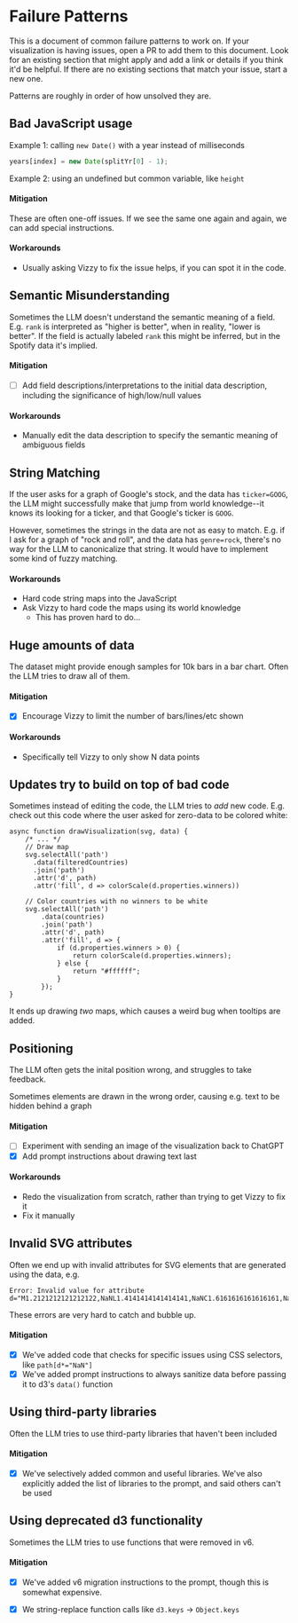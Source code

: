 # Failure Patterns
This is a document of common failure patterns to work on. If your visualization is having issues, open a PR
to add them to this document. Look for an existing section that might apply and add a link or details if
you think it'd be helpful. If there are no existing sections that match your issue, start a new one.

Patterns are roughly in order of how unsolved they are.

## Bad JavaScript usage

Example 1: calling `new Date()` with a year instead of milliseconds
```js
years[index] = new Date(splitYr[0] - 1);
```

Example 2: using an undefined but common variable, like `height`

#### Mitigation
These are often one-off issues. If we see the same one again and again, we can
add special instructions.

#### Workarounds
* Usually asking Vizzy to fix the issue helps, if you can spot it in the code.

## Semantic Misunderstanding
Sometimes the LLM doesn't understand the semantic meaning of a field. E.g. `rank` is interpreted
as "higher is better", when in reality, "lower is better". If the field is actually labeled `rank`
this might be inferred, but in the Spotify data it's implied.

#### Mitigation
* [ ] Add field descriptions/interpretations to the initial data description, including the
significance of high/low/null values

#### Workarounds
* Manually edit the data description to specify the semantic meaning of ambiguous fields

## String Matching
If the user asks for a graph of Google's stock, and the data has `ticker=GOOG`, the LLM
might successfully make that jump from world knowledge--it knows its looking for a ticker,
and that Google's ticker is `GOOG`.

However, sometimes the strings in the data are not as easy to match. E.g. if I ask for a graph of
"rock and roll", and the data has `genre=rock`, there's no way for the LLM to canonicalize that
string. It would have to implement some kind of fuzzy matching.

#### Workarounds
* Hard code string maps into the JavaScript
* Ask Vizzy to hard code the maps using its world knowledge
  * This has proven hard to do...

## Huge amounts of data
The dataset might provide enough samples for 10k bars in a bar chart. Often the LLM tries to
draw all of them.

#### Mitigation
* [x] Encourage Vizzy to limit the number of bars/lines/etc shown

#### Workarounds
* Specifically tell Vizzy to only show N data points

## Updates try to build on top of bad code
Sometimes instead of editing the code, the LLM tries to _add_ new code. E.g. check out this
code where the user asked for zero-data to be colored white:

```
async function drawVisualization(svg, data) {
    /* ... */
    // Draw map
    svg.selectAll('path')
      .data(filteredCountries)
      .join('path')
      .attr('d', path)
      .attr('fill', d => colorScale(d.properties.winners))

    // Color countries with no winners to be white
    svg.selectAll('path')
        .data(countries)
        .join('path')
        .attr('d', path)
        .attr('fill', d => {
            if (d.properties.winners > 0) {
                return colorScale(d.properties.winners);
            } else {
                return "#ffffff";
            }
        });
}
```

It ends up drawing _two_ maps, which causes a weird bug when tooltips are added.

## Positioning
The LLM often gets the inital position wrong, and struggles to take feedback.

Sometimes elements are drawn in the wrong order, causing e.g. text to be hidden behind a graph

#### Mitigation
* [ ] Experiment with sending an image of the visualization back to ChatGPT
* [x] Add prompt instructions about drawing text last

#### Workarounds
* Redo the visualization from scratch, rather than trying to get Vizzy to fix it
* Fix it manually

## Invalid SVG attributes
Often we end up with invalid attributes for SVG elements that are generated using the data, e.g.
```
Error: Invalid value for attribute d="M1.2121212121212122,NaNL1.4141414141414141,NaNC1.6161616161616161,NaN,2.0202020202020203,NaN,2.4242424...
```
These errors are very hard to catch and bubble up.

#### Mitigation
* [x] We've added code that checks for specific issues using CSS selectors, like `path[d*="NaN"]`
* [x] We've added prompt instructions to always sanitize data before passing it to d3's `data()` function

## Using third-party libraries
Often the LLM tries to use third-party libraries that haven't been included

#### Mitigation
* [x] We've selectively added common and useful libraries. We've also explicitly added the list
of libraries to the prompt, and said others can't be used

## Using deprecated d3 functionality
Sometimes the LLM tries to use functions that were removed in v6.

#### Mitigation
* [x] We've added v6 migration instructions to the prompt, though this is somewhat expensive.
* [x] We string-replace function calls like `d3.keys` -> `Object.keys`


